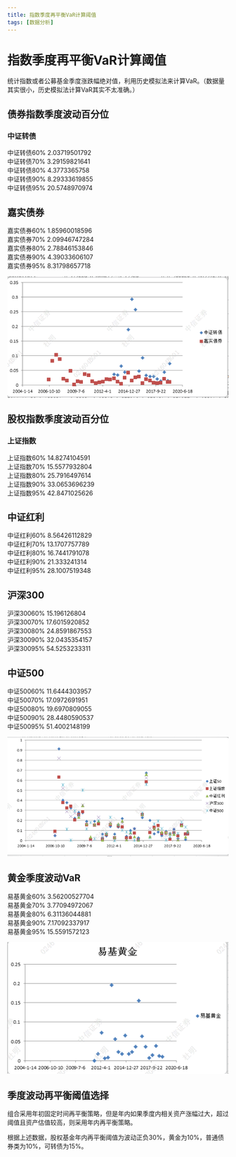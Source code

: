 ```yaml
---
title: 指数季度再平衡VaR计算阈值
tags: [数据分析]
---
```

# 指数季度再平衡VaR计算阈值
统计指数或者公募基金季度涨跌幅绝对值，利用历史模拟法来计算VaR。（数据量其实很小，历史模拟法计算VaR其实不太准确。）   

## 债券指数季度波动百分位
###  中证转债
中证转债60%   2.03719501792  
中证转债70%   3.29159821641  
中证转债80%   4.3773365758  
中证转债90%   8.29333619855  
中证转债95%   20.5748970974  

## 嘉实债券
嘉实债券60%   1.85960018596  
嘉实债券70%   2.09946747284  
嘉实债券80%   2.78846153846    
嘉实债券90%   4.39033606107  
嘉实债券95%   8.31798657718

 ![债券VaR](/images/债券VaR.png)<br/>


## 股权指数季度波动百分位

### 上证指数
上证指数60%   14.8274104591  
上证指数70%   15.5577932804  
上证指数80%   25.7916497614  
上证指数90%   33.0653696239  
上证指数95%   42.8471025626

## 中证红利
中证红利60%   8.56426112829  
中证红利70%   13.1707757789  
中证红利80%   16.7441791078  
中证红利90%   21.333241314  
中证红利95%   28.1007519348

## 沪深300
沪深30060%    15.196126804  
沪深30070%    17.6015920852  
沪深30080%    24.8591867553  
沪深30090%    32.0435354157  
沪深30095%    54.5253233311

## 中证500
中证50060%    11.6444303957   
中证50070%    17.0972691951  
中证50080%    19.6970809055  
中证50090%    28.4480590537  
中证50095%    51.4002148199

![股权VaR](/images/股权VaR.png)<br/>


## 黄金季度波动VaR
易基黄金60%   3.56200527704  
易基黄金70%   3.77094972067   
易基黄金80%   6.31136044881  
易基黄金90%   7.17092337917   
易基黄金95%   15.5591572123

![黄金VaR](/images/黄金VaR.png)<br/>

## 季度波动再平衡阈值选择
组合采用年初固定时间再平衡策略，但是年内如果季度内相关资产涨幅过大，超过阈值且资产估值较高，则采用年内再平衡策略。   

根据上述数据，股权基金年内再平衡阈值为波动正负30%，黄金为10%，普通债券类为10%，可转债为15%。